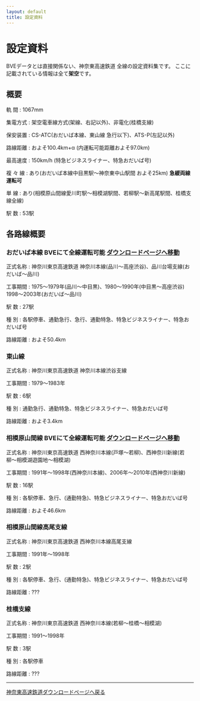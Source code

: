 ```yaml
---
layout: default
title: 設定資料
---
```


# 設定資料

BVEデータとは直接関係ない、神奈東高速鉄道 全線の設定資料集です。 ここに記載されている情報は全て**架空**です。


## 概要

   軌  間    : 1067mm

集電方式 : 架空電車線方式(架線、右記以外)、非電化(桂橋支線)

保安装置 : CS-ATC(おだいば本線、東山線 急行以下)、ATS-P(左記以外)

路線距離 : およそ100.4km+α (内運転可能距離およそ97.0km)

最高速度 : 150km/h (特急ビジネスライナー、特急おだいば号)

 複 々 線  : あり(おだいば本線中目黒駅〜神奈東中山駅間 およそ25km)  **急緩両線運転可**

   単  線    : あり(相模原山間線愛川町駅〜相模湖駅間、若柳駅〜新高尾駅間、桂橋支線全線)

   駅  数    : 53駅


## 各路線概要

### おだいば本線      **BVEにて全線運転可能** [ダウンロードページへ移動](kanato)

正式名称 : 神奈川東京高速鉄道 神奈川本線(品川〜高座渋谷)、品川台場支線(おだいば〜品川)

工事期間 : 1975〜1979年(品川〜中目黒)、1980〜1990年(中目黒〜高座渋谷) 1998〜2003年(おだいば〜品川)

   駅  数   : 27駅

   種  別   : 各駅停車、通勤急行、急行、通勤特急、特急ビジネスライナー、特急おだいば号

路線距離 : およそ50.4km

 

###  東山線

正式名称 : 神奈川東京高速鉄道 神奈川本線渋谷支線

工事期間 : 1979〜1983年

   駅  数   : 6駅

   種  別   : 通勤急行、通勤特急、特急ビジネスライナー、特急おだいば号

路線距離 : およそ3.4km

 

### 相模原山間線     BVEにて全線運転可能 [ダウンロードページへ移動](kanato)

正式名称 : 神奈川東京高速鉄道 西神奈川本線(戸塚〜若柳)、西神奈川新線(若柳〜相模湖遊園地〜相模湖)

工事期間 : 1991年〜1998年(西神奈川本線)、2006年〜2010年(西神奈川新線)

   駅  数   : 16駅

   種  別   : 各駅停車、急行、(通勤特急)、特急ビジネスライナー、特急おだいば号

路線距離 : およそ46.6km

### 相模原山間線高尾支線

正式名称 : 神奈川東京高速鉄道 西神奈川本線高尾支線

工事期間 : 1991年〜1998年

駅  数   : 2駅

種  別   : 各駅停車、急行、(通勤特急)、特急ビジネスライナー、特急おだいば号

路線距離 : ???

 

### 桂橋支線

正式名称 : 神奈川東京高速鉄道 西神奈川本線(若柳〜桂橋〜相模湖)

工事期間 : 1991〜1998年

   駅  数   : 3駅

   種  別   : 各駅停車

路線距離 : ???

---

[神奈東高速鉄道ダウンロードページへ戻る](kanato)